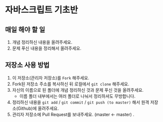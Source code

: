 # 자바스크립트 기초반

## 매일 해야 할 일

1. 개념 정리하신 내용을 올려주세요.
2. 문제 푸신 내용을 정리해서 올려주세요.

## 저장소 사용 방법

1. 이 저장소(관리자 저장소)를 `Fork` 해주세요.
2. Fork된 저장소 주소를 복사하신 뒤 로컬에서 `git clone` 해주세요.
3. 자신의 이름으로 된 폴더에 개념 정리하신 것과 문제 푸신 것을 올려주세요.
   - 이름 폴더 내부에서는 여러 폴더로 나눠서 정리하셔도 무방합니다.
4. 정리하신 내용을 `git add` / `git commit` / `git push (to master)` 해서 원격 저장소(Github)에 올려주세요.
5. 관리자 저장소에 Pull Request를 보내주세요. (master <- master)
.
